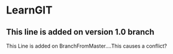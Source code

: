 # LearnGIT

## This line is added on version 1.0 branch

This Line is added on BranchFromMaster....This causes a conflict?
